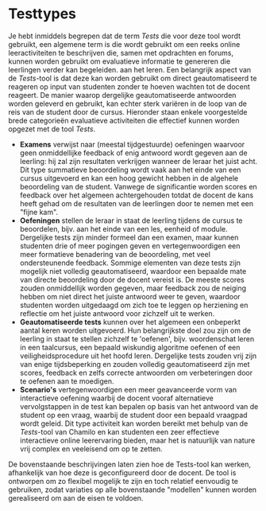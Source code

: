 # Testtypes

Je hebt inmiddels begrepen dat de term _Tests_ die voor deze tool wordt gebruikt, een algemene term is die wordt gebruikt om een reeks online leeractiviteiten te beschrijven die, samen met opdrachten en forums, kunnen worden gebruikt om evaluatieve informatie te genereren die leerlingen verder kan begeleiden. aan het leren. Een belangrijk aspect van de _Tests_-tool is dat deze kan worden gebruikt om direct geautomatiseerd te reageren op input van studenten zonder te hoeven wachten tot de docent reageert. De manier waarop dergelijke geautomatiseerde antwoorden worden geleverd en gebruikt, kan echter sterk variëren in de loop van de reis van de student door de cursus. Hieronder staan enkele voorgestelde brede categorieën evaluatieve activiteiten die effectief kunnen worden opgezet met de tool _Tests_.

* **Examens** verwijst naar \(meestal tijdgestuurde\) oefeningen waarvoor geen onmiddellijke feedback of enig antwoord wordt gegeven aan de leerling: hij zal zijn resultaten verkrijgen wanneer de leraar het juist acht. Dit type summatieve beoordeling wordt vaak aan het einde van een cursus uitgevoerd en kan een hoog gewicht hebben in de algehele beoordeling van de student. Vanwege de significantie worden scores en feedback over het algemeen achtergehouden totdat de docent de kans heeft gehad om de resultaten van de leerlingen door te nemen met een "fijne kam".
* **Oefeningen** stellen de leraar in staat de leerling tijdens de cursus te beoordelen, bijv. aan het einde van een les, eenheid of module. Dergelijke tests zijn minder formeel dan een examen, maar kunnen studenten drie of meer pogingen geven en vertegenwoordigen een meer formatieve benadering van de beoordeling, met veel ondersteunende feedback. Sommige elementen van deze tests zijn mogelijk niet volledig geautomatiseerd, waardoor een bepaalde mate van directe beoordeling door de docent vereist is. De meeste scores zouden onmiddellijk worden gegeven, maar feedback zou de neiging hebben om niet direct het juiste antwoord weer te geven, waardoor studenten worden uitgedaagd om zich toe te leggen op herziening en reflectie om het juiste antwoord voor zichzelf uit te werken.
* **Geautomatiseerde tests** kunnen over het algemeen een onbeperkt aantal keren worden uitgevoerd. Hun belangrijkste doel zou zijn om de leerling in staat te stellen zichzelf te 'oefenen', bijv. woordenschat leren in een taalcursus, een bepaald wiskundig algoritme oefenen of een veiligheidsprocedure uit het hoofd leren. Dergelijke tests zouden vrij zijn van enige tijdsbeperking en zouden volledig geautomatiseerd zijn met scores, feedback en zelfs correcte antwoorden om verbeteringen door te oefenen aan te moedigen.
* **Scenario's** vertegenwoordigen een meer geavanceerde vorm van interactieve oefening waarbij de docent vooraf alternatieve vervolgstappen in de test kan bepalen op basis van het antwoord van de student op een vraag, waarbij de student door een bepaald vraagpad wordt geleid. Dit type activiteit kan worden bereikt met behulp van de _Tests_-tool van Chamilo en kan studenten een zeer effectieve interactieve online leerervaring bieden, maar het is natuurlijk van nature vrij complex en veeleisend om op te zetten.

De bovenstaande beschrijvingen laten zien hoe de Tests-tool kan werken, afhankelijk van hoe deze is geconfigureerd door de docent. De tool is ontworpen om zo flexibel mogelijk te zijn en toch relatief eenvoudig te gebruiken, zodat variaties op alle bovenstaande "modellen" kunnen worden gerealiseerd om aan de eisen te voldoen.
